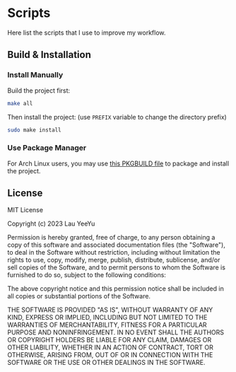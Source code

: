 # Scripts

Here list the scripts that I use to improve my workflow.

## Build & Installation

### Install Manually

Build the project first:

```sh
make all
```

Then install the project: (use `PREFIX` variable to change the directory prefix)

```sh
sudo make install
```

### Use Package Manager

For Arch Linux users, you may use [this PKGBUILD file][pkgbuild-file] to package and install the project.

[pkgbuild-file]: https://github.com/LauYeeYu/pkgbuild-sets/blob/master/lau-scripts-git/PKGBUILD

## License

MIT License

Copyright (c) 2023 Lau YeeYu

Permission is hereby granted, free of charge, to any person obtaining a copy
of this software and associated documentation files (the "Software"), to deal
in the Software without restriction, including without limitation the rights
to use, copy, modify, merge, publish, distribute, sublicense, and/or sell
copies of the Software, and to permit persons to whom the Software is
furnished to do so, subject to the following conditions:

The above copyright notice and this permission notice shall be included in all
copies or substantial portions of the Software.

THE SOFTWARE IS PROVIDED "AS IS", WITHOUT WARRANTY OF ANY KIND, EXPRESS OR
IMPLIED, INCLUDING BUT NOT LIMITED TO THE WARRANTIES OF MERCHANTABILITY,
FITNESS FOR A PARTICULAR PURPOSE AND NONINFRINGEMENT. IN NO EVENT SHALL THE
AUTHORS OR COPYRIGHT HOLDERS BE LIABLE FOR ANY CLAIM, DAMAGES OR OTHER
LIABILITY, WHETHER IN AN ACTION OF CONTRACT, TORT OR OTHERWISE, ARISING FROM,
OUT OF OR IN CONNECTION WITH THE SOFTWARE OR THE USE OR OTHER DEALINGS IN THE
SOFTWARE.

